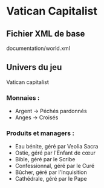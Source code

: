 # Vatican Capitalist

## Fichier XML de base

documentation/world.xml

## Univers du jeu  
Vatican capitalist

### Monnaies :
- Argent -> Péchés pardonnés
- Anges -> Croisés

### Produits et managers :
- Eau bénite, géré par Veolia Sacra
- Ostie, géré par l'Enfant de cœur
- Bible, géré par le Scribe 
- Confessionnal, géré par le Curé
- Bûcher, géré par l'Inquisition
- Cathédrale, géré par le Pape
